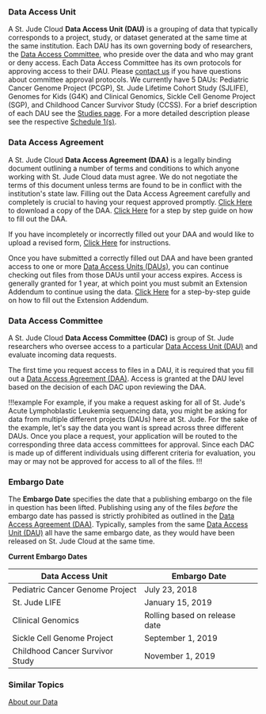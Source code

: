 ### Data Access Unit

A St. Jude Cloud **Data Access Unit (DAU)** is a grouping of data that typically corresponds to a project, study, or dataset generated at the same time at the same institution. Each DAU has its own governing body of researchers, the [Data Access Committee](#data-access-committee), who preside over the data and who may grant or deny access. Each Data Access Committee has its own protocols for approving access to their DAU. Please [contact us](mailto:support@stjude.cloud) if you have questions about committee approval protocols. We currently have 5 DAUs: Pediatric Cancer Genome Project (PCGP), St. Jude Lifetime Cohort Study (SJLIFE), Genomes for Kids (G4K) and Clinical Genomics, Sickle Cell Genome Project (SGP), and Childhood Cancer Survivor Study (CCSS). For a brief description of each DAU see the [Studies page](about-our-data.md#data-access-units). For a more detailed description please see the respective [Schedule 1(s)](../../../citing-stjude-cloud.md#dataset-reference-table).

### Data Access Agreement

A St. Jude Cloud **Data Access Agreement (DAA)** is a legally binding document outlining a number of terms and conditions to which anyone working with St. Jude Cloud data must agree.
We do not negotiate the terms of this document unless terms are found to be in conflict with the institution's state law. Filling out the Data Access Agreement carefully and completely is crucial to having your request approved promptly. [Click Here](../../../files/DAA_v4_10-1-2019.pdf) to download a copy of the DAA. [Click Here](how-to-fill-out-DAA.md) for a step by step guide on how to fill out the DAA.

If you have incompletely or incorrectly filled out your DAA and would like to upload a revised form, [Click Here](how-to-fill-out-DAA.md#uploading-a-revised-daa) for instructions.

Once you have submitted a correctly filled out DAA and have been granted access to one or more [Data Access Units (DAUs)](#data-access-unit), you can continue checking out files from those DAUs until your access expires. Access is generally granted for 1 year, at which point you must submit an Extension Addendum to continue using the data. [Click Here](../managing-data/how-to-fill-out-Extension.md) for a step-by-step guide on how to fill out the Extension Addendum.

### Data Access Committee

A St. Jude Cloud **Data Access Committee (DAC)** is group of St. Jude researchers who oversee access to a particular [Data Access Unit (DAU)](#data-access-unit) and evaluate incoming data requests.

The first time you request access to files in a DAU, it is required that you fill out a [Data Access Agreement (DAA)](#data-access-agreement). Access is granted at the DAU level based on the decision of each DAC upon reviewing the DAA.

!!!example
For example, if you make a request asking for all of St. Jude's Acute 
Lymphoblastic Leukemia sequencing data, you might be asking for data from 
multiple different projects (DAUs) here at St. Jude. For the sake of the example,
let's say the data you want is spread across three different DAUs. Once
you place a request, your application will be routed to the corresponding
three data access committees for approval. Since each DAC is made up of
different individuals using different criteria for evaluation, you may or
may not be approved for access to all of the files.
!!! 

### Embargo Date

The **Embargo Date** specifies the date that a publishing embargo on the file in question has been lifted. Publishing using any of the files _before_ the embargo date has passed is strictly prohibited as outlined in the [Data Access Agreement (DAA)](#data-access-agreement). Typically, samples from the same [Data Access Unit (DAU)](#data-access-unit) all have the same embargo date, as they would have been released on St. Jude Cloud at the same time.

**Current Embargo Dates**

| Data Access Unit                | Embargo Date                  |
| ------------------------------- | ----------------------------- |
| Pediatric Cancer Genome Project | July 23, 2018                 |
| St. Jude LIFE                   | January 15, 2019              |
| Clinical Genomics               | Rolling based on release date |
| Sickle Cell Genome Project      | September 1, 2019             |
| Childhood Cancer Survivor Study | November 1, 2019              |

### Similar Topics

[About our Data](about-our-data.md)  
